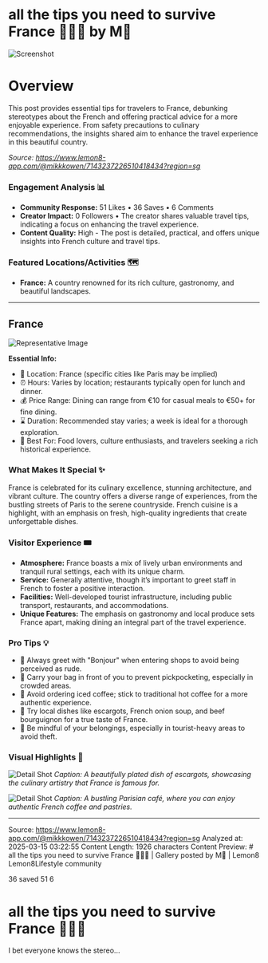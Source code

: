 # all the tips you need to survive France 🥖🇫🇷 by M🐹

![Screenshot](../metadata/bd59ccd6cee6d42e.png)

# Overview

This post provides essential tips for travelers to France, debunking stereotypes about the French and offering practical advice for a more enjoyable experience. From safety precautions to culinary recommendations, the insights shared aim to enhance the travel experience in this beautiful country.

_Source: https://www.lemon8-app.com/@mikkkowen/7143237226510418434?region=sg_

### Engagement Analysis 📊

- **Community Response:** 51 Likes • 36 Saves • 6 Comments
- **Creator Impact:** 0 Followers • The creator shares valuable travel tips, indicating a focus on enhancing the travel experience.
- **Content Quality:** High - The post is detailed, practical, and offers unique insights into French culture and travel tips.

### Featured Locations/Activities 🗺

- **France:** A country renowned for its rich culture, gastronomy, and beautiful landscapes.

---

## France

![Representative Image](https://tiktokcdn.com/image_url)

**Essential Info:**

- 📍 Location: France (specific cities like Paris may be implied)
- ⏰ Hours: Varies by location; restaurants typically open for lunch and dinner.
- 💰 Price Range: Dining can range from €10 for casual meals to €50+ for fine dining.
- ⌛ Duration: Recommended stay varies; a week is ideal for a thorough exploration.
- 🎯 Best For: Food lovers, culture enthusiasts, and travelers seeking a rich historical experience.

### What Makes It Special ✨

France is celebrated for its culinary excellence, stunning architecture, and vibrant culture. The country offers a diverse range of experiences, from the bustling streets of Paris to the serene countryside. French cuisine is a highlight, with an emphasis on fresh, high-quality ingredients that create unforgettable dishes.

### Visitor Experience 🎟

- **Atmosphere:** France boasts a mix of lively urban environments and tranquil rural settings, each with its unique charm.
- **Service:** Generally attentive, though it’s important to greet staff in French to foster a positive interaction.
- **Facilities:** Well-developed tourist infrastructure, including public transport, restaurants, and accommodations.
- **Unique Features:** The emphasis on gastronomy and local produce sets France apart, making dining an integral part of the travel experience.

### Pro Tips 💡

- 🎯 Always greet with "Bonjour" when entering shops to avoid being perceived as rude.
- 🎯 Carry your bag in front of you to prevent pickpocketing, especially in crowded areas.
- 🎯 Avoid ordering iced coffee; stick to traditional hot coffee for a more authentic experience.
- 🎯 Try local dishes like escargots, French onion soup, and beef bourguignon for a true taste of France.
- 🎯 Be mindful of your belongings, especially in tourist-heavy areas to avoid theft.

### Visual Highlights 📸

![Detail Shot](https://tiktokcdn.com/image_url)
_Caption: A beautifully plated dish of escargots, showcasing the culinary artistry that France is famous for._

![Detail Shot](https://tiktokcdn.com/image_url)
_Caption: A bustling Parisian café, where you can enjoy authentic French coffee and pastries._

---

Source: https://www.lemon8-app.com/@mikkkowen/7143237226510418434?region=sg
Analyzed at: 2025-03-15 03:22:55
Content Length: 1926 characters
Content Preview: # all the tips you need to survive France 🥖🇫🇷 | Gallery posted by M🐹 | Lemon8
Lemon8Lifestyle community

36 saved
51
6

# all the tips you need to survive France 🥖🇫🇷

I bet everyone knows the stereo...
